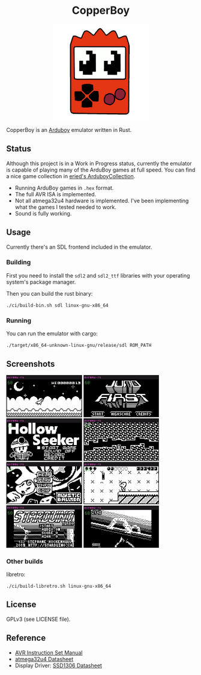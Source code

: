 <h1 align="center">CopperBoy</h1>
<p align="center">
    <img src="https://github.com/Dhole/CopperBoy/raw/master/copperboy-logo.png" width="256">
</p>

CopperBoy is an [Arduboy](https://arduboy.com/) emulator written in Rust.

## Status

Although this project is in a Work in Progress status, currently the emulator
is capable of playing many of the ArduBoy games at full speed.  You can find a
nice game collection in [eried's
ArduboyCollection](https://github.com/eried/ArduboyCollection).

- Running ArduBoy games in `.hex` format.
- The full AVR ISA is implemented.
- Not all atmega32u4 hardware is implemented.  I've been implementing what the
  games I tested needed to work.
- Sound is fully working.

## Usage

Currently there's an SDL frontend included in the emulator.

### Building

First you need to install the `sdl2` and `sdl2_ttf` libraries with your
operating system's package manager. 

Then you can build the rust binary:
```
./ci/build-bin.sh sdl linux-gnu-x86_64
```

### Running

You can run the emulator with cargo:
```
./target/x86_64-unknown-linux-gnu/release/sdl ROM_PATH
```

## Screenshots
<p float="left">
  <img alt="Unicorn Dash"    width="40%" src="https://github.com/Dhole/CopperBoy/raw/master/screenshots/Unicorn_Dash.png"     >
  <img alt="Jump First"      width="40%" src="https://github.com/Dhole/CopperBoy/raw/master/screenshots/Jump_First_0.png"     >
  <img alt="Hollow Seeker"   width="40%" src="https://github.com/Dhole/CopperBoy/raw/master/screenshots/Hollow_seeker_0.png"  >
  <img alt="Hollow Seeker"   width="40%" src="https://github.com/Dhole/CopperBoy/raw/master/screenshots/Hollow_seeker_1.png"  >
  <img alt="Mystic Balloon"  width="40%" src="https://github.com/Dhole/CopperBoy/raw/master/screenshots/Mystic_Balloon_0.png" >
  <img alt="Mystic Balloon"  width="40%" src="https://github.com/Dhole/CopperBoy/raw/master/screenshots/Mystic_Balloon_1.png" >
  <img alt="Starduino Turbo" width="40%" src="https://github.com/Dhole/CopperBoy/raw/master/screenshots/Starduino_Turbo_0.png">
  <img alt="Starduino Turbo" width="40%" src="https://github.com/Dhole/CopperBoy/raw/master/screenshots/Starduino_Turbo_3.png">
</p>

### Other builds

libretro:
```
./ci/build-libretro.sh linux-gnu-x86_64
```

## License

GPLv3 (see LICENSE file).

## Reference

- [AVR Instruction Set Manual](https://www.csee.umbc.edu/~alnel1/cmpe311/notes/AtmelAVR8BitISA.pdf)
- [atmega32u4 Datasheet](http://ww1.microchip.com/downloads/en/DeviceDoc/Atmel-7766-8-bit-AVR-ATmega16U4-32U4_Datasheet.pdf)
- Display Driver: [SSD1306 Datasheet](https://cdn-shop.adafruit.com/datasheets/SSD1306.pdf)
